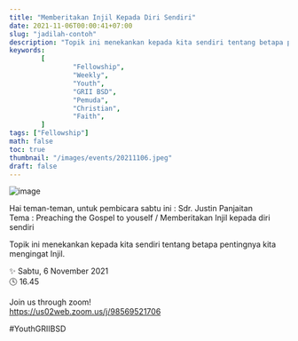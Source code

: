 ```yaml
---
title: "Memberitakan Injil Kepada Diri Sendiri"
date: 2021-11-06T00:00:41+07:00
slug: "jadilah-contoh"
description: "Topik ini menekankan kepada kita sendiri tentang betapa pentingnya kita mengingat Injil."
keywords:
        [
                "Fellowship",
                "Weekly",
                "Youth",
                "GRII BSD",
                "Pemuda",
                "Christian",
                "Faith",
        ]
tags: ["Fellowship"]
math: false
toc: true
thumbnail: "/images/events/20211106.jpeg"
draft: false
---
```


![image](/images/events/20211106.jpeg)

Hai teman-teman, untuk pembicara sabtu ini : Sdr. Justin Panjaitan \
Tema : Preaching the Gospel to youself / Memberitakan Injil kepada diri sendiri

Topik ini menekankan kepada kita sendiri tentang betapa pentingnya kita mengingat Injil.

✨ Sabtu, 6 November 2021\
🕓 16.45

Join us through zoom!\
https://us02web.zoom.us/j/98569521706

#YouthGRIIBSD
